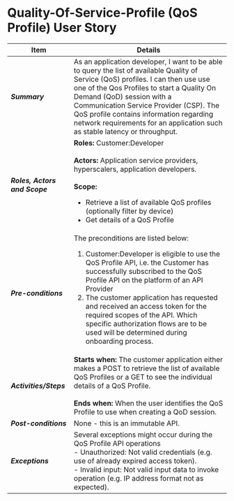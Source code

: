 # Quality-Of-Service-Profile (QoS Profile) User Story

| **Item**                      | **Details**                                                                                                                                                                                                                                                                                                                                                                                                                                 |
| ----------------------------- | ------------------------------------------------------------------------------------------------------------------------------------------------------------------------------------------------------------------------------------------------------------------------------------------------------------------------------------------------------------------------------------------------------------------------------------------- |
| **_Summary_**                 | As an application developer, I want to be able to query the list of available Quality of Service (QoS) profiles. I can then use use one of the Qos Profiles to start a Quality On Demand (QoD) session with a Communication Service Provider (CSP). The QoS profile contains information regarding network requirements for an application such as stable latency or throughput.                                                            |
| **_Roles, Actors and Scope_** | **Roles:** Customer:Developer<br><br>**Actors:** Application service providers, hyperscalers, application developers.<br><br>**Scope:** <ul><li>Retrieve a list of available QoS profiles (optionally filter by device)</li><li>Get details of a QoS Profile</li></ul>                                                                                                                                                                      |
| **_Pre-conditions_**          | The preconditions are listed below:<br><ol><li>Customer:Developer is eligible to use the QoS Profile API, i.e. the Customer has successfully subscribed to the QoS Profile API on the platform of an API Provider</li><li>The customer application has requested and received an access token for the required scopes of the API. Which specific authorization flows are to be used will be determined during onboarding process.</li></ol> |
| **_Activities/Steps_**        | **Starts when:** The customer application either makes a POST to retrieve the list of available QoS Profiles or a GET to see the individual details of a QoS Profile.<br><br>**Ends when:** When the user identifies the QoS Profile to use when creating a QoD session.                                                                                                                                                                    |
| **_Post-conditions_**         | None - this is an immutable API.                                                                                                                                                                                                                                                                                                                                                                                                            |
| **_Exceptions_**              | Several exceptions might occur during the QoS Profile API operations<br>- Unauthorized: Not valid credentials (e.g. use of already expired access token).<br>- Invalid input: Not valid input data to invoke operation (e.g. IP address format not as expected).                                                                                                                                                                            |
